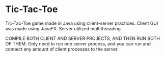 # Tic-Tac-Toe
Tic-Tac-Toe game made in Java using client-server practices. Client GUI was made using JavaFX. Server utilized multithreading

COMPILE BOTH CLIENT AND SERVER PROJECTS, AND THEN RUN BOTH OF THEM. 
Only need to run one server process, and you can run and connect any amount of client processes to the server.
